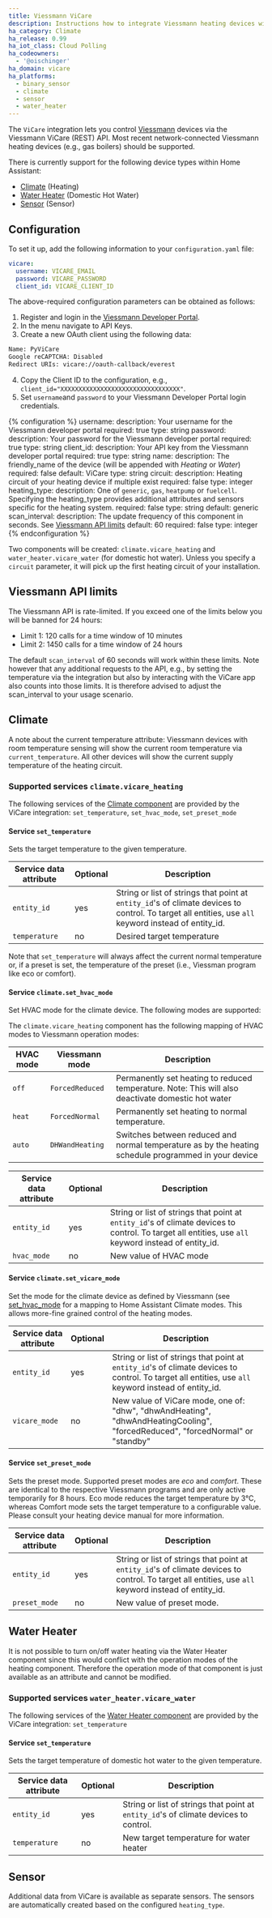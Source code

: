 ```yaml
---
title: Viessmann ViCare
description: Instructions how to integrate Viessmann heating devices with Home Assistant
ha_category: Climate
ha_release: 0.99
ha_iot_class: Cloud Polling
ha_codeowners:
  - '@oischinger'
ha_domain: vicare
ha_platforms:
  - binary_sensor
  - climate
  - sensor
  - water_heater
---
```


The `ViCare` integration lets you control [Viessmann](https://www.viessmann.com) devices via the Viessmann ViCare (REST) API.
Most recent network-connected Viessmann heating devices (e.g., gas boilers) should be supported.

There is currently support for the following device types within Home Assistant:

- [Climate](#climate) (Heating)
- [Water Heater](#water-heater) (Domestic Hot Water)
- [Sensor](#sensor) (Sensor)

## Configuration

To set it up, add the following information to your `configuration.yaml` file:

```yaml
vicare:
  username: VICARE_EMAIL
  password: VICARE_PASSWORD
  client_id: VICARE_CLIENT_ID
```

The above-required configuration parameters can be obtained as follows:
1. Register and login in the [Viessmann Developer Portal](https://developer.viessmann.com).
2. In the menu navigate to API Keys.
3. Create a new OAuth client using the following data:
  ```txt
  Name: PyViCare
  Google reCAPTCHA: Disabled
  Redirect URIs: vicare://oauth-callback/everest
  ```
4. Copy the Client ID to the configuration, e.g., `client_id="XXXXXXXXXXXXXXXXXXXXXXXXXXXXXXXXX"`.
5. Set `username`and `password` to your Viessmann Developer Portal login credentials.


{% configuration %}
username:
  description: Your username for the Viessmann developer portal
  required: true
  type: string
password:
  description: Your password for the Viessmann developer portal
  required: true
  type: string
client_id:
  description: Your API key from the Viessmann developer portal
  required: true
  type: string
name:
  description: The friendly_name of the device (will be appended with *Heating* or *Water*)
  required: false
  default: ViCare
  type: string
circuit:
  description: Heating circuit of your heating device if multiple exist 
  required: false
  type: integer
heating_type:
  description: One of `generic`, `gas`, `heatpump` or `fuelcell`. Specifying the heating_type provides additional attributes and sensors specific for the heating system.
  required: false
  type: string
  default: generic
scan_interval:
  description: The update frequency of this component in seconds. See [Viessmann API limits](#viessmann-api-limits)
  default: 60
  required: false
  type: integer
{% endconfiguration %}

Two components will be created: `climate.vicare_heating` and `water_heater.vicare_water` (for domestic hot water).
Unless you specify a `circuit` parameter, it will pick up the first heating circuit of your installation.

## Viessmann API limits

The Viessmann API is rate-limited. If you exceed one of the limits below you will be banned for 24 hours:

- Limit 1: 120 calls for a time window of 10 minutes
- Limit 2: 1450 calls for a time window of 24 hours

The default `scan_interval` of 60 seconds will work within these limits. Note however that any additional requests to the API, e.g., by setting the temperature via the integration but also by interacting with the ViCare app also counts into those limits. It is therefore advised to adjust the scan_interval to your usage scenario.

## Climate

A note about the current temperature attribute: Viessmann devices with room temperature sensing will show the current room temperature via `current_temperature`. All other devices will show the current supply temperature of the heating circuit.

### Supported services `climate.vicare_heating`

The following services of the [Climate component](/integrations/climate/) are provided by the ViCare integration: `set_temperature`, `set_hvac_mode`, `set_preset_mode` 

#### Service `set_temperature`

Sets the target temperature to the given temperature.

| Service data attribute | Optional | Description |
| ---------------------- | -------- | ----------- |
| `entity_id` | yes | String or list of strings that point at `entity_id`'s of climate devices to control. To target all entities, use `all` keyword instead of entity_id.
| `temperature` | no | Desired target temperature

Note that `set_temperature` will always affect the current normal temperature or, if a preset is set, the temperature of the preset (i.e., Viessman program like eco or comfort).

#### Service `climate.set_hvac_mode`

Set HVAC mode for the climate device. The following modes are supported:

The `climate.vicare_heating` component has the following mapping of HVAC modes to Viessmann operation modes:

| HVAC mode | Viessmann mode | Description |
| ---------------------- | -------- | ----------- |
| `off` | `ForcedReduced` | Permanently set heating to reduced temperature. Note: This will also deactivate domestic hot water
| `heat` | `ForcedNormal` | Permanently set heating to normal temperature.
| `auto` | `DHWandHeating` | Switches between reduced and normal temperature as by the heating schedule programmed in your device 
 
| Service data attribute | Optional | Description |
| ---------------------- | -------- | ----------- |
| `entity_id` | yes | String or list of strings that point at `entity_id`'s of climate devices to control. To target all entities, use `all` keyword instead of entity_id.
| `hvac_mode` | no | New value of HVAC mode

#### Service `climate.set_vicare_mode`

Set the mode for the climate device as defined by Viessmann (see [set_hvac_mode](#service-climateset_hvac_mode) for a mapping to Home Assistant Climate modes. This allows more-fine grained control of the heating modes.

| Service data attribute | Optional | Description |
| ---------------------- | -------- | ----------- |
| `entity_id` | yes | String or list of strings that point at `entity_id`'s of climate devices to control. To target all entities, use `all` keyword instead of entity_id.
| `vicare_mode` | no | New value of ViCare mode, one of: "dhw", "dhwAndHeating", "dhwAndHeatingCooling", "forcedReduced", "forcedNormal" or "standby"

#### Service `set_preset_mode`

Sets the preset mode. Supported preset modes are *eco* and *comfort*. These are identical to the respective Viessmann programs and are only active temporarily for 8 hours.
Eco mode reduces the target temperature by 3°C, whereas Comfort mode sets the target temperature to a configurable value. Please consult your heating device manual for more information.

| Service data attribute | Optional | Description |
| ---------------------- | -------- | ----------- |
| `entity_id` | yes | String or list of strings that point at `entity_id`'s of climate devices to control. To target all entities, use `all` keyword instead of entity_id.
| `preset_mode` | no | New value of preset mode.

## Water Heater

It is not possible to turn on/off water heating via the Water Heater component since this would conflict with the operation modes of the heating component. Therefore the operation mode of that component is just available as an attribute and cannot be modified.

### Supported services `water_heater.vicare_water`

The following services of the [Water Heater component](/integrations/water_heater/) are provided by the ViCare integration: `set_temperature`

#### Service `set_temperature`

Sets the target temperature of domestic hot water to the given temperature.

| Service data attribute | Optional | Description |
| ---------------------- | -------- | ----------- |
| `entity_id` | yes | String or list of strings that point at `entity_id`'s of climate devices to control.
| `temperature` | no | New target temperature for water heater

## Sensor

Additional data from ViCare is available as separate sensors. The sensors are automatically created based on the configured `heating_type`.
